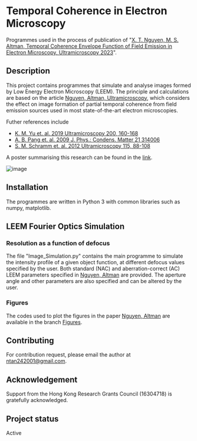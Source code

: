 # Temporal Coherence in Electron Microscopy
Programmes used in the process of publication of "[X. T. Nguyen, M. S. Altman, Temporal Coherence Envelope Function of Field Emission in Electron Microscopy, Ultramicroscopy 2023](https://doi.org/10.1016/j.ultramic.2023.113751)".

## Description
This project contains programmes that simulate and analyse images formed by Low Energy Electron Microscopy (LEEM). The principle and calculations are based on the article [Nguyen, Altman, Ultramicroscopy](https://doi.org/10.1016/j.ultramic.2023.113751), which considers the effect on image formation of partial temporal coherence from field emission sources used in most state-of-the-art electron microscopies.

Futher references include
* [K. M. Yu et. al. 2019 Ultramicroscopy 200, 160-168](https://doi.org/10.1016/j.ultramic.2019.01.015)
* [A. B. Pang et. al. 2009 J. Phys.: Condens. Matter 21 314006](https://doi.org/10.1088/0953-8984/21/31/314006)
* [S. M. Schramm et. al. 2012 Ultramicroscopy 115, 88-108](https://doi.org/10.1016/j.ultramic.2011.11.005)

A poster summarising this research can be found in the [link](https://drive.google.com/file/d/1OXvwEWZkI2jBYA_pVRFQ-NgTUow1s4UK/view?usp=sharing).

![image](https://github.com/ntan242001/Temporal-Coherence-in-Microscopy/assets/62791920/60108931-e0b0-404b-921b-54c8263c2b7a)

## Installation
The programmes are written in Python 3 with common libraries such as numpy, matplotlib. 

## LEEM Fourier Optics Simulation
### Resolution as a function of defocus
The file "Image_Simulation.py" contains the main programme to simulate the intensity profile of a given object function, at different defocus values specified by the user. Both standard (NAC) and aberration-correct (AC) LEEM parameters specified in [Nguyen, Altman](https://doi.org/10.1016/j.ultramic.2023.113751) are provided. The aperture angle and other parameters are also specified and can be altered by the user.

### Figures
The codes used to plot the figures in the paper [Nguyen, Altman](https://doi.org/10.1016/j.ultramic.2023.113751) are available in the branch [Figures](https://github.com/ntan242001/Temporal-Coherence-in-Microscopy/tree/Figures).

## Contributing
For contribution request, please email the author at ntan242001@gmail.com.

## Acknowledgement
Support from the Hong Kong Research Grants Council (16304718) is gratefully acknowledged.

## Project status
Active

